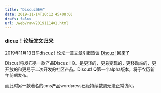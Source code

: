 ```yaml
---
title: "Discuz归来"
date: 2019-11-14T10:12:45+08:00
draft: false
url: /web/raw/2019111401.html
---
```

### dicuz！论坛发文归来
2019年11月13日在discuz！论坛一篇文章引起热议
 [Discuz! 回来了](https://www.discuz.net/thread-3847247-1-1.html "Discuz! 回来了")
 
 Discuz!将发布另一款产品Discuz！Q。是更轻的，更易变现的，更移动端的，更开放的和更易于二次开发的社区产品。Discuz! Q第一个alpha版本，将于农历新年前后发布。

而此时另一款著名的cms产品wordpress已经持续数周无法正常访问。


